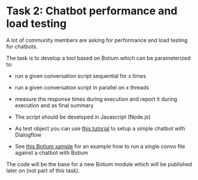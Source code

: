 # Task 2: Chatbot performance and load testing

A lot of community members are asking for performance and load testing for chatbots.

The task is to develop a tool based on Botium which can be parameterized to:
* run a given conversation script sequential for x times
* run a given conversation script in parallel on x threads
* measure the response times during execution and report it during execution and as final summary

* The script should be developed in Javascript (Node.js)
* As test object you can use [this tutorial](https://chatbotsmagazine.com/3-steps-setup-automated-testing-for-google-assistant-and-dialogflow-de42937e57c6) to setup a simple chatbot with Dialogflow
* See [this Botium sample](https://github.com/codeforequity-at/botium-core/blob/master/samples/scripting/botiumFluentMemory.js) for an example how to run a single convo file against a chatbot with Botium

The code will be the base for a new Botium module which will be published later on (not part of this task).
